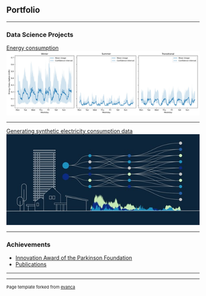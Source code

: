 ## Portfolio

---

### Data Science Projects 

[Energy consumption](/project_energy)
<img src="images/typical_weeks_ex2.jpg?raw=true"/>

---
[Generating synthetic electricity consumption data](/SylasKI)
<img src="images/SylasKI_logo.jpg?raw=true"/>

---

### Achievements

- [Innovation Award of the Parkinson Foundation](http://https://parkinsonstiftung.de/innovationspreis/)
- [Publications](http://https://pubmed.ncbi.nlm.nih.gov/?term=Annekatrin+K%C3%B6nig&sort=fauth&sort_order=asc/)


---




---
<p style="font-size:11px">Page template forked from <a href="https://github.com/evanca/quick-portfolio">evanca</a></p>
<!-- Remove above link if you don't want to attibute -->
